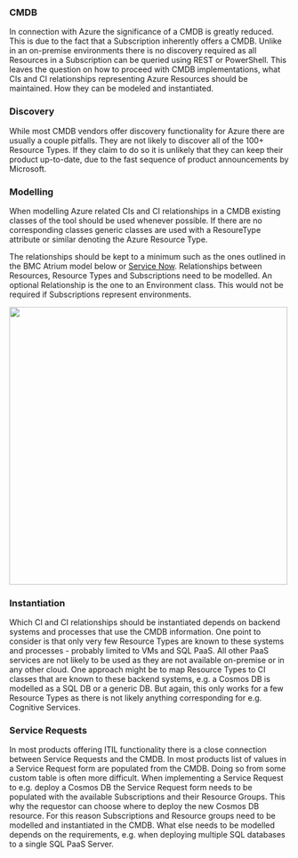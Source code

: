 ### CMDB

In connection with Azure the significance of a CMDB is greatly reduced. This is due to the fact that a Subscription inherently offers a CMDB. Unlike in an on-premise environments there is no discovery required as all Resources in a Subscription can be queried using REST or PowerShell. This leaves the question on how to proceed with CMDB implementations, what CIs and CI relationships representing Azure Resources should be maintained. How they can be modeled and instantiated.

### Discovery

While most CMDB vendors offer discovery functionality for Azure there are usually a couple pitfalls. They are not likely to discover all of the 100+ Resource Types. If they claim to do so it is unlikely that they can keep their product up-to-date, due to the fast sequence of product announcements by Microsoft. 

### Modelling

When modelling Azure related CIs and CI relationships in a CMDB existing classes of the tool should be used whenever possible. If there are no corresponding classes generic classes are used with a ResoureType attribute or similar denoting the Azure Resource Type. 

The relationships should be kept to a minimum such as the ones outlined in the BMC Atrium model below or [Service Now](PAT2900). Relationships between Resources, Resource Types and Subscriptions need to be modelled. An optional Relationship is the one to an Environment class. This would not be required if Subscriptions represent environments. 

<img src="https://github.com/fbodmer/AzureGovernance/wiki/Cmdb-1.png" width="500">

### Instantiation

Which CI and CI relationships should be instantiated depends on backend systems and processes that use the CMDB information. One point to consider is that only very few Resource Types are known to these systems and processes - probably limited to VMs and SQL PaaS. All other PaaS services are not likely to be used as they are not available on-premise or in any other cloud. One approach might be to map Resource Types to CI classes that are known to these backend systems, e.g. a Cosmos DB is modelled as a SQL DB or a generic DB. But again, this only works for a few Resource Types as there is not likely anything corresponding for e.g. Cognitive Services. 

### Service Requests

In most products offering ITIL functionality there is a close connection between Service Requests and the CMDB. In most products list of values in a Service Request form are populated from the CMDB. Doing so from some custom table is often more difficult. When implementing a Service Request to e.g. deploy a Cosmos DB the Service Request form needs to be populated with the available Subscriptions and their Resource Groups. This why the requestor can choose where to deploy the new Cosmos DB resource. 
For this reason Subscriptions and Resource groups need to be modelled and instantiated in the CMDB. What else needs to be modelled depends on the requirements, e.g. when deploying multiple SQL databases to a single SQL PaaS Server.







